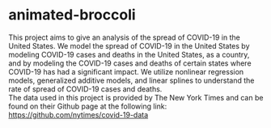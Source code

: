 # animated-broccoli
This project aims to give an analysis of the spread of COVID-19 in the United States. We model the
spread of COVID-19 in the United States by modeling COVID-19 cases and deaths in the United States,
as a country, and by modeling the COVID-19 cases and deaths of certain states where COVID-19 has
had a significant impact. We utilize nonlinear regression models, generalized additive models, and linear
splines to understand the rate of spread of COVID-19 cases and deaths.  
The data used in this project is provided by The New York Times and can be found on their Github page
at the following link: https://github.com/nytimes/covid-19-data

